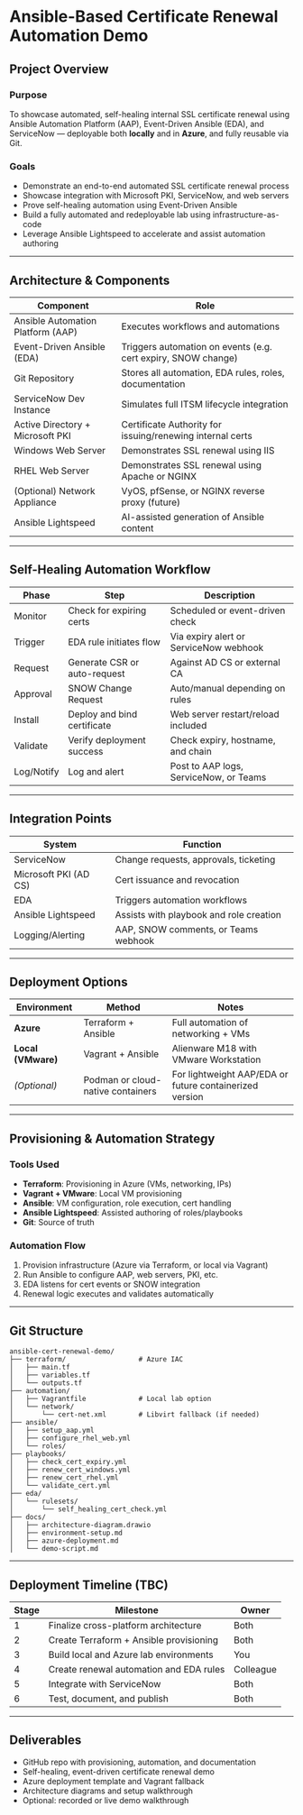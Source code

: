 
# Ansible-Based Certificate Renewal Automation Demo

## Project Overview

### Purpose

To showcase automated, self-healing internal SSL certificate renewal using Ansible Automation Platform (AAP), Event-Driven Ansible (EDA), and ServiceNow — deployable both **locally** and in **Azure**, and fully reusable via Git.

### Goals

- Demonstrate an end-to-end automated SSL certificate renewal process
- Showcase integration with Microsoft PKI, ServiceNow, and web servers
- Prove self-healing automation using Event-Driven Ansible
- Build a fully automated and redeployable lab using infrastructure-as-code
- Leverage Ansible Lightspeed to accelerate and assist automation authoring

---

## Architecture & Components

| Component | Role |
|----------|------|
| Ansible Automation Platform (AAP) | Executes workflows and automations |
| Event-Driven Ansible (EDA) | Triggers automation on events (e.g. cert expiry, SNOW change) |
| Git Repository | Stores all automation, EDA rules, roles, documentation |
| ServiceNow Dev Instance | Simulates full ITSM lifecycle integration |
| Active Directory + Microsoft PKI | Certificate Authority for issuing/renewing internal certs |
| Windows Web Server | Demonstrates SSL renewal using IIS |
| RHEL Web Server | Demonstrates SSL renewal using Apache or NGINX |
| (Optional) Network Appliance | VyOS, pfSense, or NGINX reverse proxy (future) |
| Ansible Lightspeed | AI-assisted generation of Ansible content |

---

## Self-Healing Automation Workflow

| Phase | Step | Description |
|-------|------|-------------|
| Monitor | Check for expiring certs | Scheduled or event-driven check |
| Trigger | EDA rule initiates flow | Via expiry alert or ServiceNow webhook |
| Request | Generate CSR or auto-request | Against AD CS or external CA |
| Approval | SNOW Change Request | Auto/manual depending on rules |
| Install | Deploy and bind certificate | Web server restart/reload included |
| Validate | Verify deployment success | Check expiry, hostname, and chain |
| Log/Notify | Log and alert | Post to AAP logs, ServiceNow, or Teams |

---

## Integration Points

| System | Function |
|--------|----------|
| ServiceNow | Change requests, approvals, ticketing |
| Microsoft PKI (AD CS) | Cert issuance and revocation |
| EDA | Triggers automation workflows |
| Ansible Lightspeed | Assists with playbook and role creation |
| Logging/Alerting | AAP, SNOW comments, or Teams webhook |

---

## Deployment Options

| Environment | Method | Notes |
|-------------|--------|-------|
| **Azure** | Terraform + Ansible | Full automation of networking + VMs |
| **Local (VMware)** | Vagrant + Ansible | Alienware M18 with VMware Workstation |
| *(Optional)* | Podman or cloud-native containers | For lightweight AAP/EDA or future containerized version |

---

## Provisioning & Automation Strategy

### Tools Used

- **Terraform**: Provisioning in Azure (VMs, networking, IPs)
- **Vagrant + VMware**: Local VM provisioning
- **Ansible**: VM configuration, role execution, cert handling
- **Ansible Lightspeed**: Assisted authoring of roles/playbooks
- **Git**: Source of truth

### Automation Flow

1. Provision infrastructure (Azure via Terraform, or local via Vagrant)
2. Run Ansible to configure AAP, web servers, PKI, etc.
3. EDA listens for cert events or SNOW integration
4. Renewal logic executes and validates automatically

---

## Git Structure

```text
ansible-cert-renewal-demo/
├── terraform/                  # Azure IAC
│   ├── main.tf
│   ├── variables.tf
│   └── outputs.tf
├── automation/
│   ├── Vagrantfile             # Local lab option
│   └── network/
│       └── cert-net.xml        # Libvirt fallback (if needed)
├── ansible/
│   ├── setup_aap.yml
│   ├── configure_rhel_web.yml
│   └── roles/
├── playbooks/
│   ├── check_cert_expiry.yml
│   ├── renew_cert_windows.yml
│   ├── renew_cert_rhel.yml
│   └── validate_cert.yml
├── eda/
│   └── rulesets/
│       └── self_healing_cert_check.yml
├── docs/
│   ├── architecture-diagram.drawio
│   ├── environment-setup.md
│   ├── azure-deployment.md
│   └── demo-script.md
```

---

## Deployment Timeline (TBC)

| Stage | Milestone | Owner |
|-------|-----------|-------|
| 1 | Finalize cross-platform architecture | Both |
| 2 | Create Terraform + Ansible provisioning | Both |
| 3 | Build local and Azure lab environments | You |
| 4 | Create renewal automation and EDA rules | Colleague |
| 5 | Integrate with ServiceNow | Both |
| 6 | Test, document, and publish | Both |

---

## Deliverables

- GitHub repo with provisioning, automation, and documentation
- Self-healing, event-driven certificate renewal demo
- Azure deployment template and Vagrant fallback
- Architecture diagrams and setup walkthrough
- Optional: recorded or live demo walkthrough
